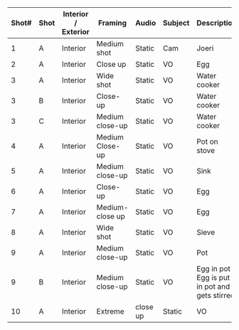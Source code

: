 | Shot# | Shot | Interior / Exterior | Framing | Audio | Subject | Description |
|----|----|------------------|---------|-------|---------|-------------|
| 1 | A | Interior | Medium shot	| Static | Cam | Joeri | Introduction |
| 2 | A | Interior | Close up | Static | VO | Egg | Show ingredients |
| 3 | A | Interior | Wide shot | Static | VO | Water cooker | Fill water cooker |
| 3 | B | Interior | Close-up | Static | VO | Water cooker | Turn water cooker on |
| 3 | C | Interior | Medium close-up | Static | VO | Water cooker | Water cooks, take cooker away |
| 4 | A | Interior | Medium Close-up | Static | VO | Pot on stove | Water is put in the pot and egg starts boiling. |
| 5 | A | Interior | Medium close-up | Static | VO | Sink | Egg gets cold water. |
| 6 | A | Interior | Close-up | Static | VO | Egg | Egg is peeled. |
| 7 | A | Interior | Medium-close up | Static | VO | Egg | Egg is dissected. |
| 8 | A | Interior | Wide shot | Static | VO | Sieve | Eggs gets cracked into sieve |
| 9 | A | Interior | Medium close-up | Static | VO | Pot | Water gets put into pot |
| 9 | B | Interior | Medium close-up | Static | VO | Egg in pot	Egg is put in pot and gets stirred |
| 10 | A | Interior | Extreme | close up | Static | VO | Pouched egg | Pouched egg cross-section |
